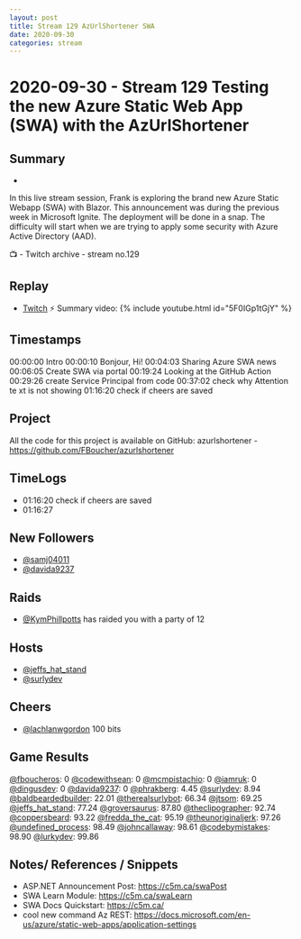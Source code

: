```yaml
---
layout: post
title: Stream 129 AzUrlShortener SWA
date: 2020-09-30
categories: stream
---
```



# 2020-09-30 - Stream 129 Testing the new Azure Static Web App (SWA) with the AzUrlShortener

## Summary
-

In this live stream session, Frank is exploring the brand new Azure Static Webapp (SWA) with Blazor. This announcement was  during the previous week in Microsoft Ignite. The deployment will be done in a snap. The difficulty will start when we are trying to apply some security with Azure Active Directory (AAD).

📺 - Twitch archive - stream no.129

## Replay


- [Twitch](https://www.twitch.tv/fboucheros)
⚡ Summary video:
{% include youtube.html id="5F0IGp1tGjY" %}
<br/><!--more-->


## Timestamps


00:00:00 Intro
00:00:10 Bonjour, Hi!
00:04:03 Sharing Azure SWA news
00:06:05 Create SWA via portal
00:19:24 Looking at the GitHub Action
00:29:26 create Service Principal from code
00:37:02 check why Attention te xt is not showing
01:16:20 check if cheers are saved


## Project

All the code for this project is available on GitHub: azurlshortener - https://github.com/FBoucher/azurlshortener

## TimeLogs

- 01:16:20 check if cheers are saved
- 01:16:27 

## New Followers

- [@samj04011](https://www.twitch.tv/samj04011)
- [@davida9237](https://www.twitch.tv/davida9237)

## Raids

- [@KymPhillpotts](https://www.twitch.tv/KymPhillpotts) has raided you with a party of 12

## Hosts

- [@jeffs_hat_stand](https://www.twitch.tv/jeffs_hat_stand)
- [@surlydev](https://www.twitch.tv/surlydev)

## Cheers

- [@lachlanwgordon](https://www.twitch.tv/lachlanwgordon)  100 bits

## Game Results

[@fboucheros](https://www.twitch.tv/fboucheros): 0
[@codewithsean](https://www.twitch.tv/codewithsean): 0
[@mcmpistachio](https://www.twitch.tv/mcmpistachio): 0
[@iamruk](https://www.twitch.tv/iamruk): 0
[@dingusdev](https://www.twitch.tv/dingusdev): 0
[@davida9237](https://www.twitch.tv/davida9237): 0
[@phrakberg](https://www.twitch.tv/phrakberg): 4.45
[@surlydev](https://www.twitch.tv/surlydev): 8.94
[@baldbeardedbuilder](https://www.twitch.tv/baldbeardedbuilder): 22.01
[@therealsurlybot](https://www.twitch.tv/therealsurlybot): 66.34
[@jtsom](https://www.twitch.tv/jtsom): 69.25
[@jeffs_hat_stand](https://www.twitch.tv/jeffs_hat_stand): 77.24
[@groversaurus](https://www.twitch.tv/groversaurus): 87.80
[@theclipographer](https://www.twitch.tv/theclipographer): 92.74
[@coppersbeard](https://www.twitch.tv/coppersbeard): 93.22
[@fredda_the_cat](https://www.twitch.tv/fredda_the_cat): 95.19
[@theunoriginaljerk](https://www.twitch.tv/theunoriginaljerk): 97.26
[@undefined_process](https://www.twitch.tv/undefined_process): 98.49
[@johncallaway](https://www.twitch.tv/johncallaway): 98.61
[@codebymistakes](https://www.twitch.tv/codebymistakes): 98.90
[@lurkydev](https://www.twitch.tv/lurkydev): 99.86

## Notes/ References / Snippets

- ASP.NET Announcement Post: https://c5m.ca/swaPost
- SWA Learn Module: https://c5m.ca/swaLearn
- SWA Docs Quickstart: https://c5m.ca/ 
- cool new command Az REST: https://docs.microsoft.com/en-us/azure/static-web-apps/application-settings
